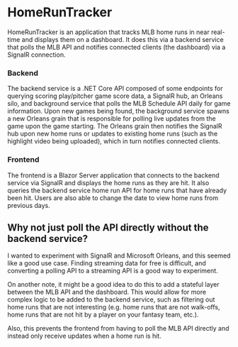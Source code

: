 # HomeRunTracker

HomeRunTracker is an application that tracks MLB home runs in near real-time and displays them on a dashboard. It does this via a backend service that polls the MLB API and notifies connected clients (the dashboard) via a SignalR connection.

### Backend

The backend service is a .NET Core API composed of some endpoints for querying scoring play/pitcher game score data, a SignalR hub, an Orleans silo, and background service that polls the MLB Schedule API daily for game information. Upon new games being found, the background service spawns a new Orleans grain that is responsible for polling live updates from the game upon the game starting. The Orleans grain then notifies the SignalR hub upon new home runs or updates to existing home runs (such as the highlight video being uploaded), which in turn notifies connected clients.

### Frontend

The frontend is a Blazor Server application that connects to the backend service via SignalR and displays the home runs as they are hit. It also queries the backend service home run API for home runs that have already been hit. Users are also able to change the date to view home runs from previous days.

## Why not just poll the API directly without the backend service?

I wanted to experiment with SignalR and Microsoft Orleans, and this seemed like a good use case. Finding streaming data for free is difficult, and converting a polling API to a streaming API is a good way to experiment.

On another note, it might be a good idea to do this to add a stateful layer between the MLB API and the dashboard. This would allow for more complex logic to be added to the backend service, such as filtering out home runs that are not interesting (e.g. home runs that are not walk-offs, home runs that are not hit by a player on your fantasy team, etc.).

Also, this prevents the frontend from having to poll the MLB API directly and instead only receive updates when a home run is hit.